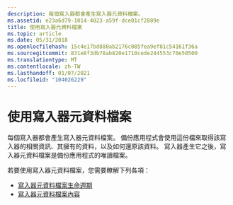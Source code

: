 ```yaml
---
description: 每個寫入器都會產生寫入器元資料檔案。
ms.assetid: e23a6d79-1014-4023-a59f-dce01cf2889e
title: 使用寫入器元資料檔案
ms.topic: article
ms.date: 05/31/2018
ms.openlocfilehash: 15c4e17bd880ab2176c085fea9ef81c54161f36a
ms.sourcegitcommit: 831e8f3db78ab820e1710cede244553c70e50500
ms.translationtype: MT
ms.contentlocale: zh-TW
ms.lasthandoff: 01/07/2021
ms.locfileid: "104026229"
---
```

# <a name="working-with-the-writer-metadata-document"></a>使用寫入器元資料檔案

每個寫入器都會產生寫入器元資料檔案。 備份應用程式會使用這份檔來取得該寫入器的相關資訊、其擁有的資料，以及如何還原該資料。 寫入器產生它之後，寫入器元資料檔案是備份應用程式的唯讀檔案。

若要使用寫入器元資料檔案，您需要瞭解下列各項：

-   [寫入器元資料檔案生命週期](writer-metadata-document-life-cycle.md)
-   [寫入器元資料檔案內容](writer-metadata-document-contents.md)

 

 



